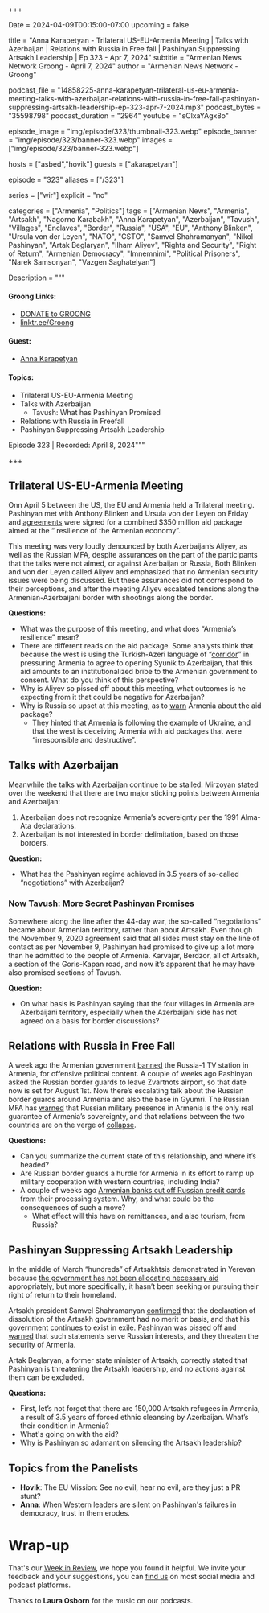 +++

Date = 2024-04-09T00:15:00-07:00
upcoming = false

title = "Anna Karapetyan - Trilateral US-EU-Armenia Meeting | Talks with Azerbaijan | Relations with Russia in Free fall | Pashinyan Suppressing Artsakh Leadership | Ep 323 - Apr 7, 2024"
subtitle = "Armenian News Network Groong - April 7, 2024"
author = "Armenian News Network - Groong"

podcast_file = "14858225-anna-karapetyan-trilateral-us-eu-armenia-meeting-talks-with-azerbaijan-relations-with-russia-in-free-fall-pashinyan-suppressing-artsakh-leadership-ep-323-apr-7-2024.mp3"
podcast_bytes = "35598798"
podcast_duration = "2964"
youtube = "sClxaYAgx8o"

episode_image = "img/episode/323/thumbnail-323.webp"
episode_banner = "img/episode/323/banner-323.webp"
images = ["img/episode/323/banner-323.webp"]

hosts = ["asbed","hovik"]
guests = ["akarapetyan"]

episode = "323"
aliases = ["/323"]

series = ["wir"]
explicit = "no"

categories = ["Armenia", "Politics"]
tags = ["Armenian News", "Armenia", "Artsakh", "Nagorno Karabakh", "Anna Karapetyan", "Azerbaijan", "Tavush", "Villages", "Enclaves", "Border", "Russia", "USA", "EU", "Anthony Blinken", "Ursula von der Leyen", "NATO", "CSTO", "Samvel Shahramanyan", "Nikol Pashinyan", "Artak Beglaryan", "Ilham Aliyev", "Rights and Security", "Right of Return", "Armenian Democracy", "Imnemnimi", "Political Prisoners", "Narek Samsonyan", "Vazgen Saghatelyan"]

Description = """

#### Groong Links:
* [DONATE to GROONG](https://podcasts.groong.org/donate)
* [linktr.ee/Groong](https://linktr.ee/groong)

#### Guest:
* [Anna Karapetyan](/guest/akarapetyan)

#### Topics:
* Trilateral US-EU-Armenia Meeting
* Talks with Azerbaijan
    * Tavush: What has Pashinyan Promised
* Relations with Russia in Freefall
* Pashinyan Suppressing Artsakh Leadership


Episode 323 | Recorded: April 8, 2024"""

+++

## Trilateral US-EU-Armenia Meeting

Onn April 5 between the US, the EU and Armenia held a Trilateral meeting. Pashinyan met with Anthony Blinken and Ursula von der Leyen on Friday and [agreements](https://neighbourhood-enlargement.ec.europa.eu/news/joint-eu-us-armenia-high-level-meeting-support-armenias-resilience-2024-04-05_en) were signed for a combined $350 million aid package aimed at the “ resilience of the Armenian economy”.

This meeting was very loudly denounced by both Azerbaijan’s Aliyev, as well as the Russian MFA, despite assurances on the part of the participants that the talks were not aimed, or against Azerbaijan or Russia, Both Blinken and von der Leyen called Aliyev and emphasized that no Armenian security issues were being discussed. But these assurances did not correspond to their perceptions, and after the meeting Aliyev escalated tensions along the Armenian-Azerbaijani border with shootings along the border.

**Questions:**
* What was the purpose of this meeting, and what does “Armenia’s resilience” mean?
* There are different reads on the aid package. Some analysts think that because the west is using the Turkish-Azeri language of “[corridor](https://168.am/2024/04/06/2022348.html)” in pressuring Armenia to agree to opening Syunik to Azerbaijan, that this aid amounts to an institutionalized bribe to the Armenian government to consent. What do you think of this perspective?
* Why is Aliyev so pissed off about this meeting, what outcomes is he expecting from it that could be negative for Azerbaijan?
* Why is Russia so upset at this meeting, as to [warn](https://emeatribune.com/russia-warns-of-negative-consequences-after-230m-armenia-eu-deal/) Armenia about the aid package?
    * They hinted that Armenia is following the example of Ukraine, and that the west is deceiving Armenia with aid packages that were “irresponsible and destructive”.


## Talks with Azerbaijan

Meanwhile the talks with Azerbaijan continue to be stalled. Mirzoyan [stated](https://www.azatutyun.am/a/32894618.html) over the weekend that there are two major sticking points between Armenia and Azerbaijan:
1. Azerbaijan does not recognize Armenia’s sovereignty per the 1991 Alma-Ata declarations.
2. Azerbaijan is not interested in border delimitation, based on those borders.

**Question:**
* What has the Pashinyan regime achieved in 3.5 years of so-called “negotiations” with Azerbaijan?


### Now Tavush: More Secret Pashinyan Promises

Somewhere along the line after the 44-day war, the so-called “negotiations” became about Armenian territory, rather than about Artsakh. Even though the November 9, 2020 agreement said that all sides must stay on the line of contact as per November 9, Pashinyan had promised to give up a lot more than he admitted to the people of Armenia. Karvajar, Berdzor, all of Artsakh, a section of the Goris-Kapan road, and now it’s apparent that he may have also promised sections of Tavush.

**Question:**
* On what basis is Pashinyan saying that the four villages in Armenia are Azerbaijani territory, especially when the Azerbaijani side has not agreed on a basis for border discussions?


## Relations with Russia in Free Fall

A week ago the Armenian government [banned](https://www.azatutyun.am/a/32883676.html) the Russia-1 TV station in Armenia, for offensive political content. A couple of weeks ago Pashinyan asked the Russian border guards to leave Zvartnots airport, so that date now is set for August 1st. Now there’s escalating talk about the Russian border guards around Armenia and also the base in Gyumri. The Russian MFA has [warned](https://www.azatutyun.am/a/32883732.html) that Russian military presence in Armenia is the only real guarantee of Armenia’s sovereignty, and that relations between the two countries are on the verge of [collapse](https://www.azatutyun.am/a/32881614.html).

**Questions:**
* Can you summarize the current state of this relationship, and where it’s headed?
* Are Russian border guards a hurdle for Armenia in its effort to ramp up military cooperation with western countries, including India?
* A couple of weeks ago [Armenian banks cut off Russian credit cards](https://www.azatutyun.am/a/32868991.html) from their processing system. Why, and what could be the consequences of such a move?
    * What effect will this have on remittances, and also tourism, from Russia?


## Pashinyan Suppressing Artsakh Leadership

In the middle of March “hundreds” of Artsakhtsis demonstrated in Yerevan because [the government has not been allocating necessary aid](https://www.azatutyun.am/a/32870589.html) appropriately, but more specifically, it hasn’t been seeking or pursuing their right of return to their homeland.

Artsakh president Samvel Shahramanyan [confirmed](https://www.azatutyun.am/a/32883592.html) that the declaration of dissolution of the Artsakh government had no merit or basis, and that his government continues to exist in exile. Pashinyan was pissed off and [warned](https://www.azatutyun.am/a/32881240.html) that such statements serve Russian interests, and they threaten the security of Armenia.

Artak Beglaryan, a former state minister of Artsakh, correctly stated that Pashinyan is threatening the Artsakh leadership, and no actions against them can be excluded.

**Questions:**
* First, let’s not forget that there are 150,000 Artsakh refugees in Armenia, a result of 3.5 years of forced ethnic cleansing by Azerbaijan. What’s their condition in Armenia?
* What's going on with the aid?
* Why is Pashinyan so adamant on silencing the Artsakh leadership?


## Topics from the Panelists
* **Hovik**: The EU Mission: See no evil, hear no evil, are they just a PR stunt?
* **Anna**: When Western leaders are silent on Pashinyan's failures in democracy, trust in them erodes.


# Wrap-up

That's our [Week in Review](https://podcasts.groong.org/), we hope you found it helpful. We invite your feedback and your suggestions, you can [find us](https://linktr.ee/groong) on most social media and podcast platforms.

Thanks to __Laura Osborn__ for the music on our podcasts.
